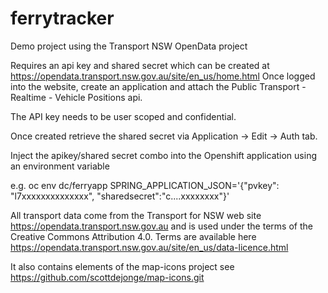 # ferrytracker
Demo project using the Transport NSW OpenData project

Requires an api key and shared secret which can be created at https://opendata.transport.nsw.gov.au/site/en_us/home.html
Once logged into the website, create an application and attach the Public Transport - Realtime - Vehicle Positions api.

The API key needs to be user scoped and confidential.

Once created retrieve the shared secret via Application -> Edit -> Auth tab.

Inject the apikey/shared secret combo into the Openshift application using an environment variable

e.g. oc env dc/ferryapp SPRING_APPLICATION_JSON='{"pvkey": "l7xxxxxxxxxxxxxx", "sharedsecret":"c....xxxxxxxx"}'


All transport data come from the Transport for NSW web site https://opendata.transport.nsw.gov.au and is used under the terms of the Creative Commons Attribution 4.0.
Terms are available here https://opendata.transport.nsw.gov.au/site/en_us/data-licence.html

It also contains elements of the map-icons project see https://github.com/scottdejonge/map-icons.git

